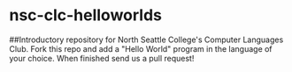 # nsc-clc-helloworlds
##Introductory repository for North Seattle College's Computer Languages Club. 
Fork this repo and add a "Hello World" program in the language of your choice. When finished send us a pull request!

